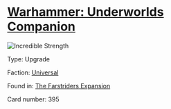 # [Warhammer: Underworlds Companion](https://guidokessels.github.io/wh-underworlds)

  

![Incredible Strength](https://warhammerunderworlds.com/wp-content/uploads/sites/6/2018/03/395_ENG.png)



Type: Upgrade

Faction: [Universal](https://guidokessels.github.io/wh-underworlds/factions/universal.md)

Found in: [The Farstriders Expansion](https://guidokessels.github.io/wh-underworlds/locations/the-farstriders-expansion.md)

Card number: 395
